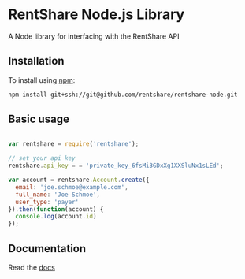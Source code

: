 # RentShare Node.js Library

A Node library for interfacing with the RentShare API

## Installation

To install using [npm](https://www.npmjs.com/):

```bash
npm install git+ssh://git@github.com/rentshare/rentshare-node.git
```

## Basic usage

```javascript

var rentshare = require('rentshare');

// set your api key
rentshare.api_key = = 'private_key_6fsMi3GDxXg1XXSluNx1sLEd';

var account = rentshare.Account.create({
  email: 'joe.schmoe@example.com',
  full_name: 'Joe Schmoe',
  user_type: 'payer'
}).then(function(account) {
  console.log(account.id)
});
```

## Documentation
Read the [docs](https://developer.rentshare.com/?javascript)
